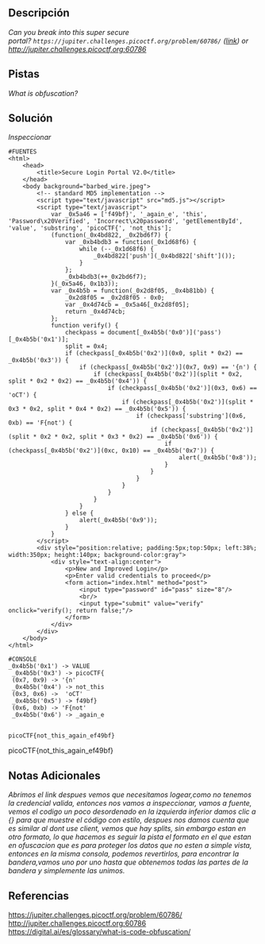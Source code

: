
## Descripción

*Can you break into this super secure portal? `https://jupiter.challenges.picoctf.org/problem/60786/` ([link](https://jupiter.challenges.picoctf.org/problem/60786/)) or http://jupiter.challenges.picoctf.org:60786*

## Pistas

*What is obfuscation?*
## Solución

*Inspeccionar*
```
#FUENTES
<html>
    <head>
        <title>Secure Login Portal V2.0</title>
    </head>
    <body background="barbed_wire.jpeg">
        <!-- standard MD5 implementation -->
        <script type="text/javascript" src="md5.js"></script>
        <script type="text/javascript">
            var _0x5a46 = ['f49bf}', '_again_e', 'this', 'Password\x20Verified', 'Incorrect\x20password', 'getElementById', 'value', 'substring', 'picoCTF{', 'not_this'];
            (function(_0x4bd822, _0x2bd6f7) {
                var _0xb4bdb3 = function(_0x1d68f6) {
                    while (--_0x1d68f6) {
                        _0x4bd822['push'](_0x4bd822['shift']());
                    }
                };
                _0xb4bdb3(++_0x2bd6f7);
            }(_0x5a46, 0x1b3));
            var _0x4b5b = function(_0x2d8f05, _0x4b81bb) {
                _0x2d8f05 = _0x2d8f05 - 0x0;
                var _0x4d74cb = _0x5a46[_0x2d8f05];
                return _0x4d74cb;
            };
            function verify() {
                checkpass = document[_0x4b5b('0x0')]('pass')[_0x4b5b('0x1')];
                split = 0x4;
                if (checkpass[_0x4b5b('0x2')](0x0, split * 0x2) == _0x4b5b('0x3')) {
                    if (checkpass[_0x4b5b('0x2')](0x7, 0x9) == '{n') {
                        if (checkpass[_0x4b5b('0x2')](split * 0x2, split * 0x2 * 0x2) == _0x4b5b('0x4')) {
                            if (checkpass[_0x4b5b('0x2')](0x3, 0x6) == 'oCT') {
                                if (checkpass[_0x4b5b('0x2')](split * 0x3 * 0x2, split * 0x4 * 0x2) == _0x4b5b('0x5')) {
                                    if (checkpass['substring'](0x6, 0xb) == 'F{not') {
                                        if (checkpass[_0x4b5b('0x2')](split * 0x2 * 0x2, split * 0x3 * 0x2) == _0x4b5b('0x6')) {
                                            if (checkpass[_0x4b5b('0x2')](0xc, 0x10) == _0x4b5b('0x7')) {
                                                alert(_0x4b5b('0x8'));
                                            }
                                        }
                                    }
                                }
                            }
                        }
                    }
                } else {
                    alert(_0x4b5b('0x9'));
                }
            }
        </script>
        <div style="position:relative; padding:5px;top:50px; left:38%; width:350px; height:140px; background-color:gray">
            <div style="text-align:center">
                <p>New and Improved Login</p>
                <p>Enter valid credentials to proceed</p>
                <form action="index.html" method="post">
                    <input type="password" id="pass" size="8"/>
                    <br/>
                    <input type="submit" value="verify" onclick="verify(); return false;"/>
                </form>
            </div>
        </div>
    </body>
</html>

#CONSOLE
_0x4b5b('0x1') -> VALUE
 _0x4b5b('0x3') -> picoCTF{
 (0x7, 0x9) -> '{n'
 _0x4b5b('0x4') -> not_this
 (0x3, 0x6) ->  'oCT'
 _0x4b5b('0x5') -> f49bf}
 (0x6, 0xb) -> 'F{not'
 _0x4b5b('0x6') -> _again_e
 

picoCTF{not_this_again_ef49bf}
```
picoCTF{not_this_again_ef49bf}
## Notas Adicionales 

*Abrimos el link despues vemos que necesitamos logear,como no tenemos la credencial valida, entonces nos vamos a inspeccionar, vamos a fuente, vemos el codigo un poco desordenado en la izquierda inferior damos clic a {} para que muestre el código con estilo, despues nos damos cuenta que es similar al dont use client, vemos que hay splits, sin embargo estan en otro formato, lo que hacemos es seguir la pista el formato en el que estan en ofuscacion que es para proteger los datos que no esten a simple vista, entonces en  la misma consola, podemos revertirlos, para encontrar la bandera,vamos uno por uno hasta que obtenemos todas las partes de la bandera y simplemente las unimos.*

## Referencias 
https://jupiter.challenges.picoctf.org/problem/60786/ 
http://jupiter.challenges.picoctf.org:60786
https://digital.ai/es/glossary/what-is-code-obfuscation/